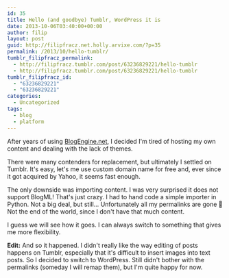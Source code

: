 ```yaml
---
id: 35
title: Hello (and goodbye) Tumblr, WordPress it is
date: 2013-10-06T03:40:00+00:00
author: filip
layout: post
guid: http://filipfracz.net.holly.arvixe.com/?p=35
permalink: /2013/10/hello-tumblr/
tumblr_filipfracz_permalink:
  - http://filipfracz.tumblr.com/post/63236829221/hello-tumblr
  - http://filipfracz.tumblr.com/post/63236829221/hello-tumblr
tumblr_filipfracz_id:
  - "63236829221"
  - "63236829221"
categories:
  - Uncategorized
tags:
  - blog
  - platform
---
```

After years of using [BlogEngine.net](http://dotnetblogengine.net), I decided I'm tired of hosting my own content and dealing with the lack of themes.

There were many contenders for replacement, but ultimately I settled on Tumblr. It's easy, let's me use custom domain name for free and, ever since it got acquired by Yahoo, it seems fast enough.

The only downside was importing content. I was very surprised it does not support BlogML! That's just crazy. I had to hand code a simple importer in Python. Not a big deal, but still&#8230; Unfortunately all my permalinks are gone 🙁
Not the end of the world, since I don't have that much content.

I guess we will see how it goes. I can always switch to something that gives me more flexibility.

**Edit:** And so it happened. I didn't really like the way editing of posts happens on Tumblr, especially that it's difficult to insert images into text posts. So I decided to switch to WordPress. Still didn't bother with the permalinks (someday I will remap them), but I'm quite happy for now.